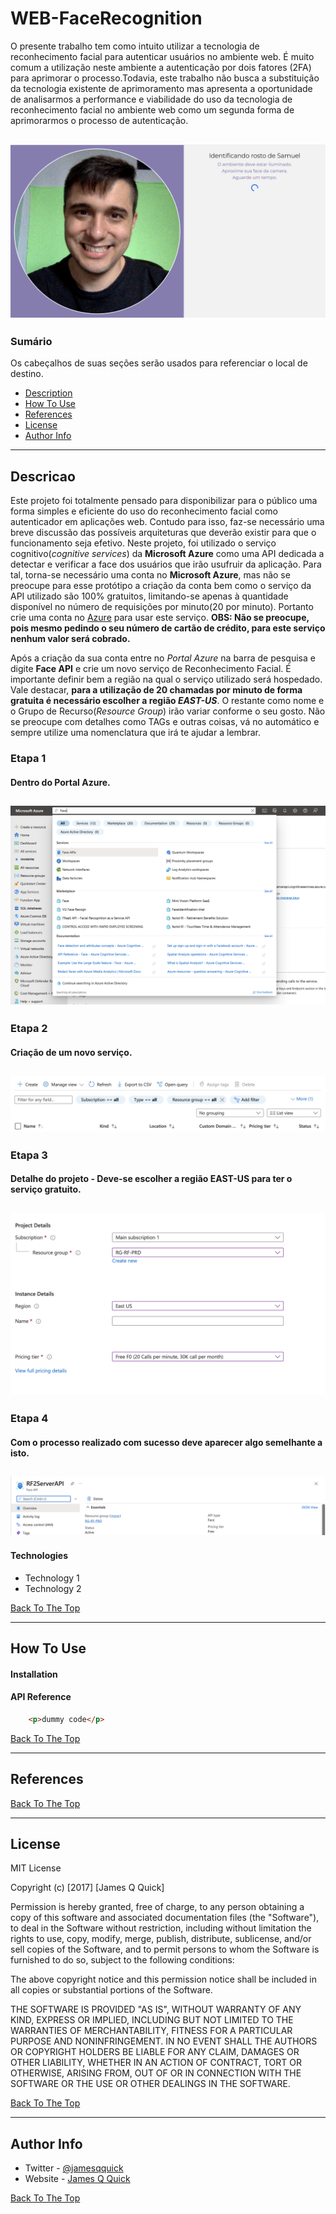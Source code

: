 # WEB-FaceRecognition
O presente trabalho tem como intuito utilizar a tecnologia de reconhecimento facial para autenticar
usuários no ambiente web. É muito comum a utilização neste ambiente a autenticação por dois fatores 
(2FA) para aprimorar o processo.Todavia, este trabalho não busca a substituição da tecnologia existente de aprimoramento mas apresenta a oportunidade de analisarmos a performance e viabilidade do uso da tecnologia de reconhecimento facial no ambiente web como um segunda forma de aprimorarmos o processo de autenticação. 

![Project Image](https://github.com/Samuel1s/WEB-FaceRecognition/blob/main/project-img/Web-FaceRec.png)
---

### Sumário
Os cabeçalhos de suas seções serão usados para referenciar o local de destino.

- [Description](#descricao)
- [How To Use](#how-to-use)
- [References](#references)
- [License](#license)
- [Author Info](#author-info)

---

## Descricao

Este projeto foi totalmente pensado para disponibilizar para o público uma forma simples e eficiente do uso do reconhecimento facial como autenticador em aplicações web. Contudo para isso, faz-se necessário uma breve discussão das possíveis arquiteturas que deverão existir para que o funcionamento seja efetivo. Neste projeto, foi utilizado o serviço cognitivo(_cognitive services_) da  **Microsoft Azure** como uma API dedicada a detectar e verificar a face dos usuários que irão usufruir da aplicação. Para tal, torna-se necessário uma conta no **Microsoft Azure**, mas não se preocupe para esse protótipo a criação da conta bem como o serviço da API utilizado são 100% gratuitos, limitando-se apenas à quantidade disponível no número de requisições por minuto(20 por minuto). Portanto crie uma conta no [Azure](https://azure.microsoft.com/pt-br/) para usar este serviço. **OBS: Não se preocupe, pois mesmo pedindo o seu número de cartão de crédito, para este serviço nenhum valor será cobrado.**

Após a criação da sua conta entre no _Portal Azure_ na barra de pesquisa e digite **Face API** e crie um novo serviço de Reconhecimento Facial. É importante definir bem a região na qual o serviço utilizado será hospedado. Vale destacar, **para a utilização de 20 chamadas por minuto de forma gratuita é necessário escolher a região _EAST-US_**. O restante como nome e o Grupo de Recurso(_Resource Group_) irão variar conforme o seu gosto. Não se preocupe com detalhes como TAGs e outras coisas, vá no automático e sempre utilize uma nomenclatura que irá te ajudar a lembrar.

### Etapa 1 
#### Dentro do Portal Azure.
![Project Image](https://github.com/Samuel1s/WEB-FaceRecognition/blob/main/project-img/Portal_Azure.png)
---

### Etapa 2
#### Criação de um novo serviço. 
![Project Image](https://github.com/Samuel1s/WEB-FaceRecognition/blob/main/project-img/Create_Details.png)
---

### Etapa 3
#### Detalhe do projeto - Deve-se escolher a região EAST-US para ter o serviço gratuito. 
![Project Image](https://github.com/Samuel1s/WEB-FaceRecognition/blob/main/project-img/Project_FaceAPI_Details.png)
---

### Etapa 4
#### Com o processo realizado com sucesso deve aparecer algo semelhante a isto. 
![Project Image](https://github.com/Samuel1s/WEB-FaceRecognition/blob/main/project-img/RFA_Details.png)
---

#### Technologies

- Technology 1
- Technology 2

[Back To The Top](#web-facerecognition)

---

## How To Use

#### Installation



#### API Reference

```html
    <p>dummy code</p>
```
[Back To The Top](#web-facerecognition)

---

## References
[Back To The Top](#web-facerecognition)

---

## License

MIT License

Copyright (c) [2017] [James Q Quick]

Permission is hereby granted, free of charge, to any person obtaining a copy
of this software and associated documentation files (the "Software"), to deal
in the Software without restriction, including without limitation the rights
to use, copy, modify, merge, publish, distribute, sublicense, and/or sell
copies of the Software, and to permit persons to whom the Software is
furnished to do so, subject to the following conditions:

The above copyright notice and this permission notice shall be included in all
copies or substantial portions of the Software.

THE SOFTWARE IS PROVIDED "AS IS", WITHOUT WARRANTY OF ANY KIND, EXPRESS OR
IMPLIED, INCLUDING BUT NOT LIMITED TO THE WARRANTIES OF MERCHANTABILITY,
FITNESS FOR A PARTICULAR PURPOSE AND NONINFRINGEMENT. IN NO EVENT SHALL THE
AUTHORS OR COPYRIGHT HOLDERS BE LIABLE FOR ANY CLAIM, DAMAGES OR OTHER
LIABILITY, WHETHER IN AN ACTION OF CONTRACT, TORT OR OTHERWISE, ARISING FROM,
OUT OF OR IN CONNECTION WITH THE SOFTWARE OR THE USE OR OTHER DEALINGS IN THE
SOFTWARE.

[Back To The Top](#web-facerecognition)

---

## Author Info

- Twitter - [@jamesqquick](https://twitter.com/jamesqquick)
- Website - [James Q Quick](https://jamesqquick.com)

[Back To The Top](#web-facerecognition)
